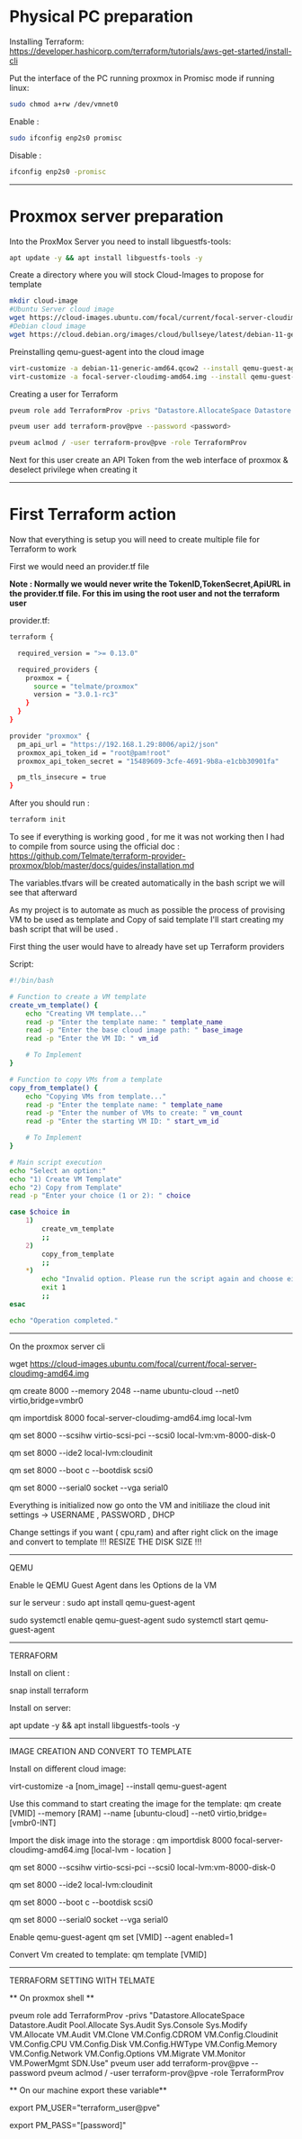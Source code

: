 # Physical PC preparation

Installing Terraform:
https://developer.hashicorp.com/terraform/tutorials/aws-get-started/install-cli

Put the interface of the PC running proxmox in Promisc mode if running linux: 

```bash
sudo chmod a+rw /dev/vmnet0
```

Enable :
```bash
sudo ifconfig enp2s0 promisc
```

Disable :
```bash
ifconfig enp2s0 -promisc
```

---

# Proxmox server preparation

Into the ProxMox Server you need to install libguestfs-tools:
```bash
apt update -y && apt install libguestfs-tools -y
```

Create a directory where you will stock Cloud-Images to propose for template
```bash
mkdir cloud-image
#Ubuntu Server cloud image
wget https://cloud-images.ubuntu.com/focal/current/focal-server-cloudimg-amd64.img
#Debian cloud image
wget https://cloud.debian.org/images/cloud/bullseye/latest/debian-11-generic-amd64.qcow2
```

Preinstalling qemu-guest-agent into the cloud image
```bash
virt-customize -a debian-11-generic-amd64.qcow2 --install qemu-guest-agent
virt-customize -a focal-server-cloudimg-amd64.img --install qemu-guest-agent
```

Creating a user for Terraform
```bash
pveum role add TerraformProv -privs "Datastore.AllocateSpace Datastore.Audit Pool.Allocate Sys.Audit Sys.Console Sys.Modify VM.Allocate VM.Audit VM.Clone VM.Config.CDROM VM.Config.Cloudinit VM.Config.CPU VM.Config.Disk VM.Config.HWType VM.Config.Memory VM.Config.Network VM.Config.Options VM.Migrate VM.Monitor VM.PowerMgmt SDN.Use"

pveum user add terraform-prov@pve --password <password>

pveum aclmod / -user terraform-prov@pve -role TerraformProv
```

Next for this user create an API Token from the web interface of proxmox & deselect privilege when creating it

---

# First Terraform action

Now that everything is setup you will need to create multiple file for Terraform to work

First we would need an provider.tf file 

**Note : Normally we would never write the TokenID,TokenSecret,ApiURL in the provider.tf file. For this im using the root user and not the terraform user**

provider.tf:
```bash
terraform {

  required_version = ">= 0.13.0"

  required_providers {
    proxmox = {
      source = "telmate/proxmox"
      version = "3.0.1-rc3"
    }
  }
}

provider "proxmox" {
  pm_api_url = "https://192.168.1.29:8006/api2/json"
  proxmox_api_token_id = "root@pam!root"
  proxmox_api_token_secret = "15489609-3cfe-4691-9b8a-e1cbb30901fa"

  pm_tls_insecure = true
}
```

After you should run :
```bash
terraform init
```

To see if everything is working good , for me it was not working then I had to compile from source using the official doc :
https://github.com/Telmate/terraform-provider-proxmox/blob/master/docs/guides/installation.md

The variables.tfvars will be created automatically in the bash script we will see that afterward

As my project is to automate as much as possible the process of provising VM to be used as template and Copy of said template I'll start creating my bash script that will be used .

First thing the user would have to already have set up Terraform providers

Script:
```bash
#!/bin/bash

# Function to create a VM template
create_vm_template() {
    echo "Creating VM template..."
    read -p "Enter the template name: " template_name
    read -p "Enter the base cloud image path: " base_image
    read -p "Enter the VM ID: " vm_id

    # To Implement
}

# Function to copy VMs from a template
copy_from_template() {
    echo "Copying VMs from template..."
    read -p "Enter the template name: " template_name
    read -p "Enter the number of VMs to create: " vm_count
    read -p "Enter the starting VM ID: " start_vm_id

    # To Implement
}

# Main script execution
echo "Select an option:"
echo "1) Create VM Template"
echo "2) Copy from Template"
read -p "Enter your choice (1 or 2): " choice

case $choice in
    1)
        create_vm_template
        ;;
    2)
        copy_from_template
        ;;
    *)
        echo "Invalid option. Please run the script again and choose either 1 or 2."
        exit 1
        ;;
esac

echo "Operation completed."
```


---


On the proxmox server cli

wget https://cloud-images.ubuntu.com/focal/current/focal-server-cloudimg-amd64.img

qm create 8000 --memory 2048 --name ubuntu-cloud --net0 virtio,bridge=vmbr0

qm importdisk 8000 focal-server-cloudimg-amd64.img local-lvm

qm set 8000 --scsihw virtio-scsi-pci --scsi0 local-lvm:vm-8000-disk-0

qm set 8000 --ide2 local-lvm:cloudinit

qm set 8000 --boot c --bootdisk scsi0

qm set 8000 --serial0 socket --vga serial0


Everything is initialized now go onto the VM and initiliaze the cloud init settings -> USERNAME , PASSWORD , DHCP

Change settings if you want ( cpu,ram) and after right click on the image and convert to template !!! RESIZE THE DISK SIZE !!!


-------------------------------------------------

QEMU

Enable le QEMU Guest Agent dans les Options de la VM

sur le serveur : sudo apt install qemu-guest-agent

sudo systemctl enable qemu-guest-agent
sudo systemctl start qemu-guest-agent

--------------------------------------------------

TERRAFORM

Install on client :

snap install terraform

Install on server:

apt update -y && apt install libguestfs-tools -y

--------------------------------------------------

IMAGE CREATION AND CONVERT TO TEMPLATE

Install on different cloud image:

virt-customize -a [nom_image] --install qemu-guest-agent

Use this command to start creating the image for the template:
qm create [VMID] --memory [RAM] --name [ubuntu-cloud] --net0 virtio,bridge=[vmbr0-INT]

Import the disk image into the storage :
qm importdisk 8000 focal-server-cloudimg-amd64.img [local-lvm - location ]


qm set 8000 --scsihw virtio-scsi-pci --scsi0 local-lvm:vm-8000-disk-0

qm set 8000 --ide2 local-lvm:cloudinit

qm set 8000 --boot c --bootdisk scsi0

qm set 8000 --serial0 socket --vga serial0

Enable qemu-guest-agent
qm set [VMID] --agent enabled=1

Convert Vm created to template:
qm template [VMID]


--------------------------------------------------

TERRAFORM SETTING WITH TELMATE

** On proxmox shell **

pveum role add TerraformProv -privs "Datastore.AllocateSpace Datastore.Audit Pool.Allocate Sys.Audit Sys.Console Sys.Modify VM.Allocate VM.Audit VM.Clone VM.Config.CDROM VM.Config.Cloudinit VM.Config.CPU VM.Config.Disk VM.Config.HWType VM.Config.Memory VM.Config.Network VM.Config.Options VM.Migrate VM.Monitor VM.PowerMgmt SDN.Use"
pveum user add terraform-prov@pve --password <password>
pveum aclmod / -user terraform-prov@pve -role TerraformProv


** On our machine export these variable**

export PM_USER="terraform_user@pve"

export PM_PASS="[password]"




